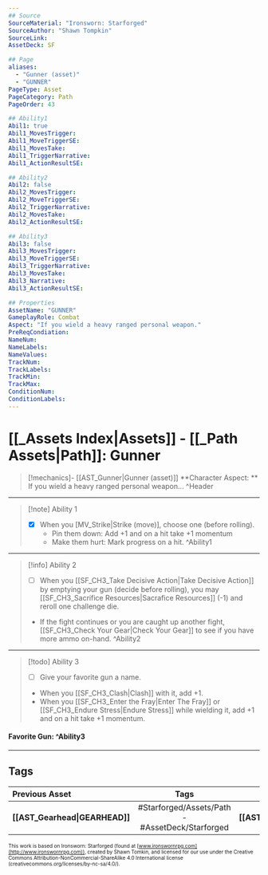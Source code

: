 ```yaml
---
## Source
SourceMaterial: "Ironsworn: Starforged"
SourceAuthor: "Shawn Tompkin"
SourceLink: 
AssetDeck: SF

## Page
aliases:
  - "Gunner (asset)"
  - "GUNNER"
PageType: Asset
PageCategory: Path
PageOrder: 43

## Ability1
Abil1: true
Abil1_MovesTrigger:
Abil1_MoveTriggerSE:
Abil1_MovesTake:
Abil1_TriggerNarrative:
Abil1_ActionResultSE:

## Ability2
Abil2: false
Abil2_MovesTrigger:
Abil2_MoveTriggerSE:
Abil2_TriggerNarrative:
Abil2_MovesTake:
Abil2_ActionResultSE:

## Ability3
Abil3: false
Abil3_MovesTrigger:
Abil3_MoveTriggerSE:
Abil3_TriggerNarrative:
Abil3_MovesTake:
Abil3_Narrative:
Abil3_ActionResultSE:

## Properties
AssetName: "GUNNER"
GameplayRole: Combat
Aspect: "If you wield a heavy ranged personal weapon."
PreReqCondiation: 
NameNum:
NameLabels:
NameValues:
TrackNum:
TrackLabels:
TrackMin:
TrackMax:
ConditionNum:
ConditionLabels:
---
```

# [[_Assets Index|Assets]] - [[_Path Assets|Path]]: Gunner
> [!mechanics]- [[AST_Gunner|Gunner (asset)]]
> **Character Aspect: ** If you wield a heavy ranged personal weapon… ^Header
___
> [!note] Ability 1
> - [x] When you [MV_Strike|Strike (move)], choose one (before rolling).
> 	- Pin them down: Add +1 and on a hit take +1 momentum
> 	- Make them hurt: Mark progress on a hit. ^Ability1
___
> [!info] Ability 2
> - [ ] When you [[SF_CH3_Take Decisive Action|Take Decisive Action]] by emptying your gun (decide before rolling), you may [[SF_CH3_Sacrifice Resources|Sacrafice Resources]] (-1) and reroll one challenge die.
> - If the fight continues or you are caught up another fight, [[SF_CH3_Check Your Gear|Check Your Gear]] to see if you have more ammo on-hand. ^Ability2
___
> [!todo] Ability 3
> - [ ] Give your favorite gun a name. 
> - When you [[SF_CH3_Clash|Clash]] with it, add +1. 
> - When you [[SF_CH3_Enter the Fray|Enter The Fray]] or [[SF_CH3_Endure Stress|Endure Stress]] while wielding it, add +1 and on a hit take +1 momentum.
#### Favorite Gun:  ^Ability3
___

## Tags
| Previous Asset | Tags | Next Asset |
| :--- | :---: | ---: |
| **[[AST_Gearhead\|GEARHEAD]]** | #Starforged/Assets/Path - #AssetDeck/Starforged | **[[AST_Gunslinger\|GUNSLINGER]]** |

<font size=-2>This work is based on Ironsworn: Starforged (found at [www.ironswornrpg.com](http://www.ironswornrpg.com)), created by Shawn Tomkin, and licensed for our use under the Creative Commons Attribution-NonCommercial-ShareAlike 4.0 International license  (creativecommons.org/licenses/by-nc-sa/4.0/).</font>